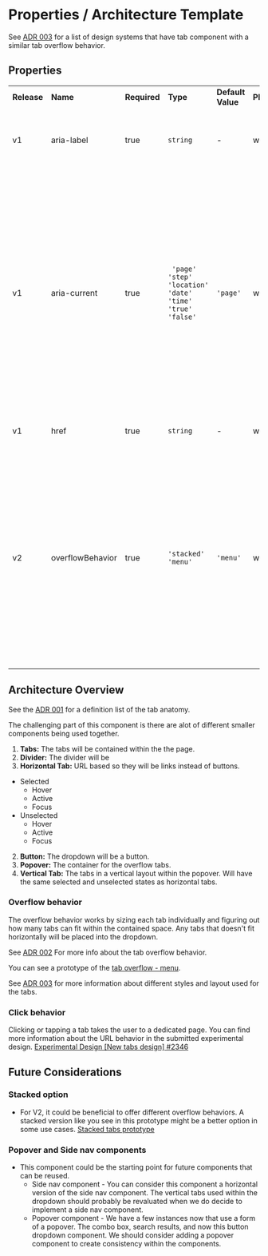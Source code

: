 # Properties / Architecture Template

See [ADR 003](https://github.com/department-of-veterans-affairs/va.gov-team/blob/master/products/design-system-forms-library/products/components/va-tabs/design-decisions.md#adr-003-tab-style-choices) for a list of design systems that have tab component with a similar tab overflow behavior.

## Properties

|             |          |              |          |                   |              |                                                        |
| ----------- | -------- | ------------ | -------- | ----------------- | ------------ | ---------------------------------------------------------------- |
| **Release** | **Name** | **Required** | **Type** | **Default Value** | **Platform** | **Description**                                                  |
| v1          | aria-label      | true        | `string` | -                 | web/mobile   | A unique name for the rendered nav landmark. |
| v1          | aria-current    | true        | ` 'page'  'step' 'location'  'date'  'time' 'true' 'false'` |  `'page'` |   web/mobile   |  Set aria-current to "page" to indicate that the item represents the current page. Set aria-current to "location" to indicate that the item represents the current location on a page. For more information about aria-current, see [MDN](https://developer.mozilla.org/en-US/docs/Web/Accessibility/ARIA/Reference/Attributes/aria-current). |
| v1          | href      | true         |  `string` |    -             |    web/mobile               |   The unique url used for each tab        |   
| v2         |  overflowBehavior  | true        |  `'stacked'` `'menu'` |  `'menu'`        |  web/mobile | Choose between the overflow behavior for the tabs. A `stacked` option will show all tabs in a single vertical column while the menu option will bundle all the tabs that don't fit into a dropdown. |

## Architecture Overview

See the [ADR 001](https://github.com/department-of-veterans-affairs/va.gov-team/blob/master/products/design-system-forms-library/products/components/va-tabs/design-decisions.md#adr-001-tab-definitions) for a definition list of the tab anatomy.

The challenging part of this component is there are alot of different smaller components being used together. 
1. **Tabs:** The tabs will be contained within the the page.
2. **Divider:** The divider will be 
3. **Horizontal Tab:** URL based so they will be links instead of buttons.
  - Selected
    - Hover
    - Active
    - Focus 
  - Unselected
    - Hover
    - Active
    - Focus 
2. **Button:** The dropdown will be a button.
3. **Popover:** The container for the overflow tabs.
4. **Vertical Tab:** The tabs in a vertical layout within the popover. Will have the same selected and unselected states as horizontal tabs.

### Overflow behavior

The overflow behavior works by sizing each tab individually and figuring out how many tabs can fit within the contained space. Any tabs that doesn't fit horizontally will be placed into the dropdown. 

See [ADR 002](https://github.com/department-of-veterans-affairs/va.gov-team/blob/master/products/design-system-forms-library/products/components/va-tabs/design-decisions.md#adr-002-behavior-when-tabs-overflow-off-the-screen) For more info about the tab overflow behavior.

You can see a prototype of the [tab overflow - menu](https://codepen.io/babsdenney/pen/EaaYvQV).

See [ADR 003](https://github.com/department-of-veterans-affairs/va.gov-team/blob/master/products/design-system-forms-library/products/components/va-tabs/design-decisions.md#adr-003-tab-style-choices) for more information about different styles and layout used for the tabs.

### Click behavior

Clicking or tapping a tab takes the user to a dedicated page. You can find more information about the URL behavior in the submitted experimental design. 
[Experimental Design [New tabs design] #2346](https://github.com/department-of-veterans-affairs/vets-design-system-documentation/issues/2346)

## Future Considerations

### Stacked option
- For V2, it could be beneficial to offer different overflow behaviors. A stacked version like you see in this prototype might be a better option in some use cases. 
  [Stacked tabs prototype](https://codepen.io/babsdenney/pen/yyyBbYY)

### Popover and Side nav components
- This component could be the starting point for future components that can be reused.
  - Side nav component - You can consider this component a horizontal version of the side nav component. The vertical tabs used within the dropdown should probably be revaluated when we do decide to implement a side nav component. 
  - Popover component - We have a few instances now that use a form of a popover. The combo box, search results, and now this button dropdown component. We should consider adding a popover component to create consistency within the components.

